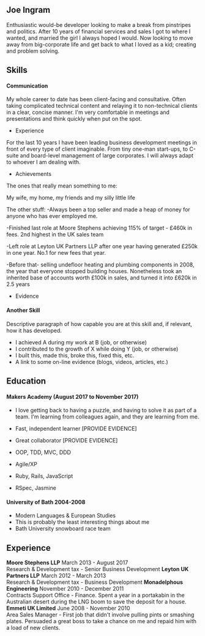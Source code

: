 ## Joe Ingram

Enthusiastic would-be developer looking to make a break from pinstripes and politics. After 10 years of financial services and sales I got to where I wanted, and married the girl I always hoped I would. Now looking to move away from big-corporate life and get back to what I loved as a kid; creating and problem solving.

## Skills

#### Communication

My whole career to date has been client-facing and consultative. Often taking complicated technical content and relaying it to non-technical clients in a clear, concise manner. I'm very comfortable in meetings and presentations and think quickly when put on the spot.

- Experience 

For the last 10 years I have been leading business development meetings in front of every type of client imaginable. From tiny one-man start-ups, to C-suite and board-level management of large corporates. I will always adapt to whoever I am dealing with.

- Achievements

The ones that really mean something to me: 

My wife, my home, my friends and my silly little life

The other stuff: 
-Always been a top seller and made a heap of money for anyone who has ever employed me.

-Finished last role at Moore Stephens achieving 115% of target - £460k in fees. 2nd highest in the UK sales team

-Left role at Leyton UK Partners LLP after one year having generated £250k in one year. No.1 for new fees that year.

-Before that- selling undefloor heating and plumbing components in 2008, the year that everyone stopped building houses. Nonetheless took an inherited base of accounts worth £100k in sales, and turned it into £620k in 2.5 years

- Evidence

#### Another Skill

Descriptive paragraph of how capable you are at this skill and, if relevant, how it has developed.

- I achieved A during my work at B (job, or otherwise)
- I contributed to the growth of X while doing Y (job, or otherwise)
- I built this, made this, broke this, fixed this, etc.
- A link to some on-line evidence (blogs, videos, articles, etc.)

## Education

#### Makers Academy (August 2017 to November 2017)

- I love getting back to having a puzzle, and having to solve it as part of a team. I'm learning from colleagues again, and      they are learning from me. 
- Fast, independent learner [PROVIDE EVIDENCE]
- Great collaborator [PROVIDE EVIDENCE]

- OOP, TDD, MVC, DDD
- Agile/XP
- Ruby, Rails, JavaScript
- RSpec, Jasmine

#### University of Bath 2004-2008 

- Modern Languages & European Studies 
- This is probably the least interesting things about me
- Bath University snowboard race team 

## Experience

**Moore Stephens LLP** March 2013 - August 2017    
Research & Development tax - Senior Business Development
**Leyton UK Partners LLP** March 2012 - March 2013   
Research & Development tax - Business Development
**Monadelphous Engineering** November 2010 - December 2011   
Contracts Support Office - Finance. Spent a year in a portakabin in the Australian desert during the LNG boom to save the deposit for a house. 
**Emmeti UK Limited** June 2008 - November 2010   
Area Sales Manager - First job that didn't involve pulling pints or smashing plates. Persuaded a great boss to take a chance on me and repaid him with a load of new clients.




